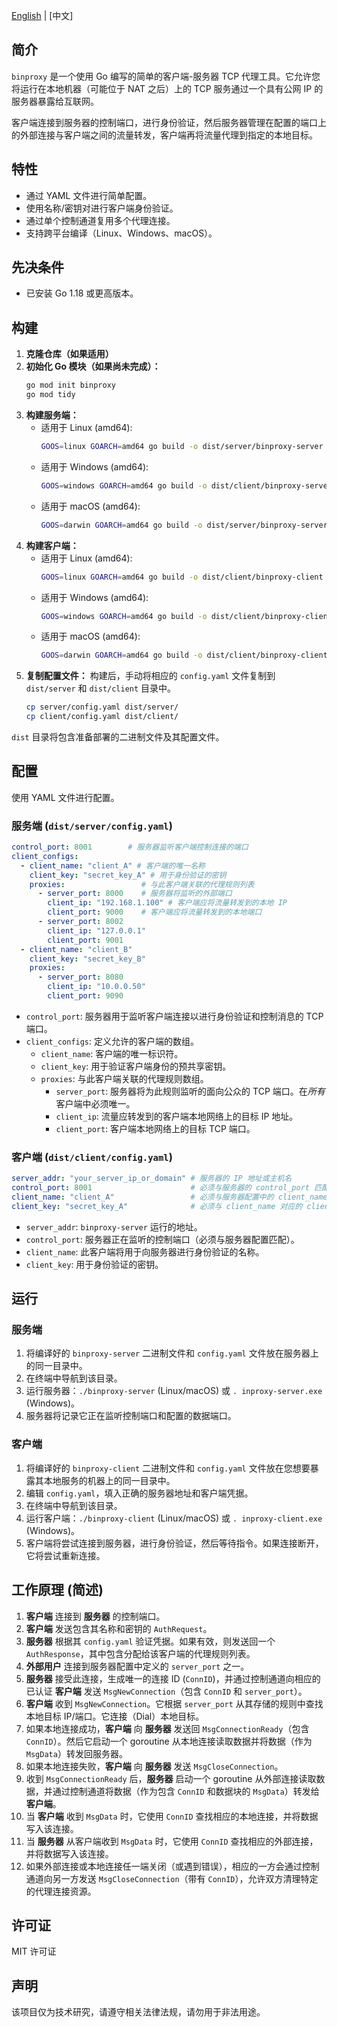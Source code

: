 [English](../README.md) | [中文]

## 简介

`binproxy` 是一个使用 Go 编写的简单的客户端-服务器 TCP 代理工具。它允许您将运行在本地机器（可能位于 NAT 之后）上的 TCP 服务通过一个具有公网 IP 的服务器暴露给互联网。

客户端连接到服务器的控制端口，进行身份验证，然后服务器管理在配置的端口上的外部连接与客户端之间的流量转发，客户端再将流量代理到指定的本地目标。

## 特性

*   通过 YAML 文件进行简单配置。
*   使用名称/密钥对进行客户端身份验证。
*   通过单个控制通道复用多个代理连接。
*   支持跨平台编译（Linux、Windows、macOS）。

## 先决条件

*   已安装 Go 1.18 或更高版本。

## 构建

1.  **克隆仓库（如果适用）**
2.  **初始化 Go 模块（如果尚未完成）：**
    ```bash
    go mod init binproxy
    go mod tidy
    ```
3.  **构建服务端：**
    *   适用于 Linux (amd64):
        ```bash
        GOOS=linux GOARCH=amd64 go build -o dist/server/binproxy-server ./server
        ```
    *   适用于 Windows (amd64):
        ```bash
        GOOS=windows GOARCH=amd64 go build -o dist/client/binproxy-server.exe ./server
        ```
    *   适用于 macOS (amd64):
        ```bash
        GOOS=darwin GOARCH=amd64 go build -o dist/server/binproxy-server ./server
        ```
4.  **构建客户端：**
    *   适用于 Linux (amd64):
        ```bash
        GOOS=linux GOARCH=amd64 go build -o dist/client/binproxy-client ./client
        ```
    *   适用于 Windows (amd64):
        ```bash
        GOOS=windows GOARCH=amd64 go build -o dist/client/binproxy-client.exe ./client
        ```
    *   适用于 macOS (amd64):
        ```bash
        GOOS=darwin GOARCH=amd64 go build -o dist/client/binproxy-client ./client
        ```
5.  **复制配置文件：** 构建后，手动将相应的 `config.yaml` 文件复制到 `dist/server` 和 `dist/client` 目录中。
    ```bash
    cp server/config.yaml dist/server/
    cp client/config.yaml dist/client/
    ```

`dist` 目录将包含准备部署的二进制文件及其配置文件。

## 配置

使用 YAML 文件进行配置。

### 服务端 (`dist/server/config.yaml`)

```yaml
control_port: 8001        # 服务器监听客户端控制连接的端口
client_configs:
  - client_name: "client_A" # 客户端的唯一名称
    client_key: "secret_key_A" # 用于身份验证的密钥
    proxies:                 # 与此客户端关联的代理规则列表
      - server_port: 8000    # 服务器将监听的外部端口
        client_ip: "192.168.1.100" # 客户端应将流量转发到的本地 IP
        client_port: 9000    # 客户端应将流量转发到的本地端口
      - server_port: 8002
        client_ip: "127.0.0.1"
        client_port: 9001
  - client_name: "client_B"
    client_key: "secret_key_B"
    proxies:
      - server_port: 8080
        client_ip: "10.0.0.50"
        client_port: 9090
```

*   `control_port`: 服务器用于监听客户端连接以进行身份验证和控制消息的 TCP 端口。
*   `client_configs`: 定义允许的客户端的数组。
    *   `client_name`: 客户端的唯一标识符。
    *   `client_key`: 用于验证客户端身份的预共享密钥。
    *   `proxies`: 与此客户端关联的代理规则数组。
        *   `server_port`: 服务器将为此规则监听的面向公众的 TCP 端口。在*所有*客户端中必须唯一。
        *   `client_ip`: 流量应转发到的客户端本地网络上的目标 IP 地址。
        *   `client_port`: 客户端本地网络上的目标 TCP 端口。

### 客户端 (`dist/client/config.yaml`)

```yaml
server_addr: "your_server_ip_or_domain" # 服务器的 IP 地址或主机名
control_port: 8001                      # 必须与服务器的 control_port 匹配
client_name: "client_A"                 # 必须与服务器配置中的 client_name 匹配
client_key: "secret_key_A"              # 必须与 client_name 对应的 client_key 匹配
```

*   `server_addr`: `binproxy-server` 运行的地址。
*   `control_port`: 服务器正在监听的控制端口（必须与服务器配置匹配）。
*   `client_name`: 此客户端将用于向服务器进行身份验证的名称。
*   `client_key`: 用于身份验证的密钥。

## 运行

### 服务端

1.  将编译好的 `binproxy-server` 二进制文件和 `config.yaml` 文件放在服务器上的同一目录中。
2.  在终端中导航到该目录。
3.  运行服务器：`./binproxy-server` (Linux/macOS) 或 `. inproxy-server.exe` (Windows)。
4.  服务器将记录它正在监听控制端口和配置的数据端口。

### 客户端

1.  将编译好的 `binproxy-client` 二进制文件和 `config.yaml` 文件放在您想要暴露其本地服务的机器上的同一目录中。
2.  编辑 `config.yaml`，填入正确的服务器地址和客户端凭据。
3.  在终端中导航到该目录。
4.  运行客户端：`./binproxy-client` (Linux/macOS) 或 `. inproxy-client.exe` (Windows)。
5.  客户端将尝试连接到服务器，进行身份验证，然后等待指令。如果连接断开，它将尝试重新连接。

## 工作原理 (简述)

1.  **客户端** 连接到 **服务器** 的控制端口。
2.  **客户端** 发送包含其名称和密钥的 `AuthRequest`。
3.  **服务器** 根据其 `config.yaml` 验证凭据。如果有效，则发送回一个 `AuthResponse`，其中包含分配给该客户端的代理规则列表。
4.  **外部用户** 连接到服务器配置中定义的 `server_port` 之一。
5.  **服务器** 接受此连接，生成唯一的连接 ID (`ConnID`)，并通过控制通道向相应的已认证 **客户端** 发送 `MsgNewConnection`（包含 `ConnID` 和 `server_port`）。
6.  **客户端** 收到 `MsgNewConnection`。它根据 `server_port` 从其存储的规则中查找本地目标 IP/端口。它连接（Dial）本地目标。
7.  如果本地连接成功，**客户端** 向 **服务器** 发送回 `MsgConnectionReady`（包含 `ConnID`）。然后它启动一个 goroutine 从本地连接读取数据并将数据（作为 `MsgData`）转发回服务器。
8.  如果本地连接失败，**客户端** 向 **服务器** 发送 `MsgCloseConnection`。
9.  收到 `MsgConnectionReady` 后，**服务器** 启动一个 goroutine 从外部连接读取数据，并通过控制通道将数据（作为包含 `ConnID` 和数据块的 `MsgData`）转发给 **客户端**。
10. 当 **客户端** 收到 `MsgData` 时，它使用 `ConnID` 查找相应的本地连接，并将数据写入该连接。
11. 当 **服务器** 从客户端收到 `MsgData` 时，它使用 `ConnID` 查找相应的外部连接，并将数据写入该连接。
12. 如果外部连接或本地连接任一端关闭（或遇到错误），相应的一方会通过控制通道向另一方发送 `MsgCloseConnection`（带有 `ConnID`），允许双方清理特定的代理连接资源。

## 许可证

MIT 许可证

## 声明

该项目仅为技术研究，请遵守相关法律法规，请勿用于非法用途。 